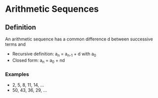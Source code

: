 # Arithmetic Sequences

## Definition

An arithmetic sequence has a common difference d between successive terms and
- Recursive definition: a<sub>n</sub> = a<sub>n-1</sub> + d with a<sub>0</sub>
- Closed form: a<sub>n</sub> = a<sub>0</sub> + nd

### Examples

- 2, 5, 8, 11, 14, ...
- 50, 43, 36, 29, ...